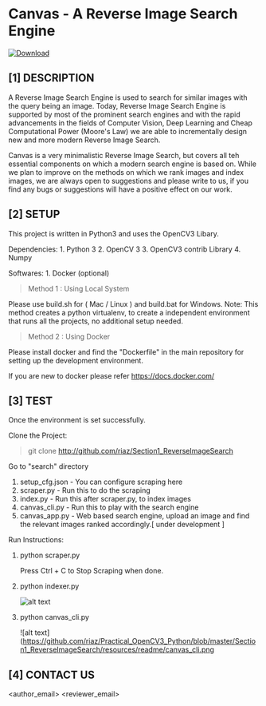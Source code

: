 # Canvas - A Reverse Image Search Engine

[ ![Download](https://img.shields.io/badge/Python3-OK-brightgreen.svg) ](https://python.org)




[1]  DESCRIPTION
------------------------------------------------------------------------------------------
A Reverse Image Search Engine is used to search for similar images with the query being an image.
Today, Reverse Image Search Engine is supported by most of the prominent search engines and 
with the rapid advancements in the fields of Computer Vision, Deep Learning and Cheap Computational Power (Moore's Law) 
we are able to incrementally design new and more modern Reverse Image Search.

Canvas is a very minimalistic Reverse Image Search, but covers all teh essential components on which
a modern search engine is based on. While we plan to improve on the methods on which
we rank images and index images, we are always open to suggestions and please write to us, if you find any bugs or suggestions 
will have a positive effect on our work.

[2]  SETUP
-----------------------------------------------------------------------------------------
This project is written in Python3 and uses the OpenCV3 Libary.

Dependencies:
        1. Python 3
        2. OpenCV 3
        3. OpenCV3 contrib Library 
        4. Numpy

Softwares:
        1. Docker (optional)
        

> Method 1 : Using Local System

Please use build.sh for ( Mac / Linux ) and build.bat for Windows.
Note: This method creates a python virtualenv, to create a independent 
environment that runs all the projects, no additional setup needed.

> Method 2 : Using Docker

Please install docker and find the "Dockerfile" in the main repository for setting up the 
development environment. 
 
If you are new to docker please refer https://docs.docker.com/


[3]  TEST
--------------------------------------------------------------------------------------------

Once the environment is set successfully.

Clone the Project:

>git clone http://github.com/riaz/Section1_ReverseImageSearch

Go to "search" directory

1. setup_cfg.json - You can configure scraping here
2. scraper.py     - Run this to do the scraping
3. index.py       - Run this after scraper.py, to index images
4. canvas_cli.py  - Run this to play with the search engine
5. canvas_app.py  - Web based search engine, upload an image and 
                    find the relevant images ranked accordingly.[ under development ]
                    
Run Instructions:

1. python scraper.py
   
   Press Ctrl + C to Stop Scraping when done.
       
2. python indexer.py
  
   ![alt text](https://raw.githubusercontent.com/riaz/Practical_OpenCV3_Python/blob/master/Section1_ReverseImageSearch/search/resources/readme/index.png)

3. python canvas_cli.py

   ![alt text](https://github.com/riaz/Practical_OpenCV3_Python/blob/master/Section1_ReverseImageSearch/resources/readme/canvas_cli.png



[4] CONTACT US
-------------------------------
<author_email>
<reviewer_email>
